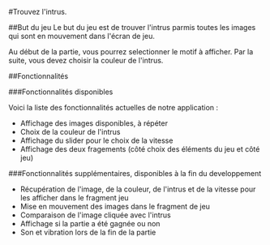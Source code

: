 
#Trouvez l'intrus.


##But du jeu
Le but du jeu est de trouver l'intrus parmis toutes les images qui sont en mouvement dans l'écran de jeu.

Au début de la partie, vous pourrez selectionner le motif à afficher. Par la suite, vous devez choisir la couleur de l'intrus. 


##Fonctionnalités 

###Fonctionnalités disponibles

Voici la liste des fonctionnalités actuelles de notre application :

- Affichage des images disponibles, à répéter
- Choix de la couleur de l'intrus
- Affichage du slider pour le choix de la vitesse
- Affichage des deux fragements (côté choix des éléments du jeu et côté jeu)

###Fonctionnalités supplémentaires, disponibles à la fin du developpement

- Récupération de l'image, de la couleur, de l'intrus et de la vitesse pour les afficher dans le fragment jeu
- Mise en mouvement des images dans le fragment de jeu
- Comparaison de l'image cliquée avec l'intrus
- Affichage si la partie a été gagnée ou non
- Son et vibration lors de la fin de la partie
